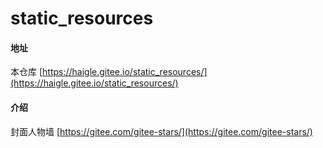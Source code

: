 # static_resources

#### 地址
本仓库 [https://haigle.gitee.io/static_resources/](https://haigle.gitee.io/static_resources/)

#### 介绍
封面人物墙 [https://gitee.com/gitee-stars/](https://gitee.com/gitee-stars/)
